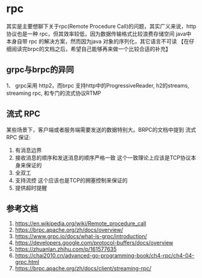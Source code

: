 # rpc
其实是主要想聊下关于rpc(Remote Procedure Call)的问题，其实广义来说，http 协议也是一种 rpc，但其效率较低，因为数据传输格式比较浪费存储空间
java中本身自带 rpc 的解决方案，然而因为java 对象的序列化，其它语言不可读
【在仔细阅读完brpc的文档之后，希望自己能够再来做一个比较合适的补充】


## grpc与brpc的异同
1、 grpc采用 http2，而brpc 支持http中的ProgressiveReader, h2的streams, streaming rpc, 和专门的流式协议RTMP



## 流式 RPC
某些场景下，客户端或者服务端需要发送的数据特别大。BRPC的文档中提到 流式 RPC 保证:
1. 有消息边界
2. 接收消息的顺序和发送消息的顺序严格一致
这个一致理论上应该是TCP协议本身来保证的
3. 全双工
4. 支持流控
这个应该也是TCP的拥塞控制来保证的
5. 提供超时提醒

## 参考文档
1. <https://en.wikipedia.org/wiki/Remote_procedure_call>
2. <https://brpc.apache.org/zh/docs/overview/>
3. <https://www.grpc.io/docs/what-is-grpc/introduction/>
4. <https://developers.google.com/protocol-buffers/docs/overview>
5. <https://zhuanlan.zhihu.com/p/161577635>
6. <https://chai2010.cn/advanced-go-programming-book/ch4-rpc/ch4-04-grpc.html>
7. <https://brpc.apache.org/zh/docs/client/streaming-rpc/>